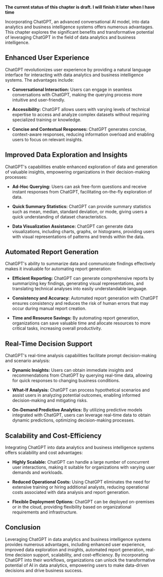 **The current status of this chapter is draft. I will finish it later when I have time**

Incorporating ChatGPT, an advanced conversational AI model, into data analytics and business intelligence systems offers numerous advantages. This chapter explores the significant benefits and transformative potential of leveraging ChatGPT in the field of data analytics and business intelligence.

Enhanced User Experience
------------------------

ChatGPT revolutionizes user experience by providing a natural language interface for interacting with data analytics and business intelligence systems. The advantages include:

* **Conversational Interaction:** Users can engage in seamless conversations with ChatGPT, making the querying process more intuitive and user-friendly.

* **Accessibility:** ChatGPT allows users with varying levels of technical expertise to access and analyze complex datasets without requiring specialized training or knowledge.

* **Concise and Contextual Responses:** ChatGPT generates concise, context-aware responses, reducing information overload and enabling users to focus on relevant insights.

Improved Data Exploration and Insights
--------------------------------------

ChatGPT's capabilities enable enhanced exploration of data and generation of valuable insights, empowering organizations in their decision-making processes:

* **Ad-Hoc Querying:** Users can ask free-form questions and receive instant responses from ChatGPT, facilitating on-the-fly exploration of data.

* **Quick Summary Statistics:** ChatGPT can provide summary statistics such as mean, median, standard deviation, or mode, giving users a quick understanding of dataset characteristics.

* **Data Visualization Assistance:** ChatGPT can generate data visualizations, including charts, graphs, or histograms, providing users with visual representations of patterns and trends within the data.

Automated Report Generation
---------------------------

ChatGPT's ability to summarize data and communicate findings effectively makes it invaluable for automating report generation:

* **Efficient Reporting:** ChatGPT can generate comprehensive reports by summarizing key findings, generating visual representations, and translating technical analyses into easily understandable language.

* **Consistency and Accuracy:** Automated report generation with ChatGPT ensures consistency and reduces the risk of human errors that may occur during manual report creation.

* **Time and Resource Savings:** By automating report generation, organizations can save valuable time and allocate resources to more critical tasks, increasing overall productivity.

Real-Time Decision Support
--------------------------

ChatGPT's real-time analysis capabilities facilitate prompt decision-making and scenario analysis:

* **Dynamic Insights:** Users can obtain immediate insights and recommendations from ChatGPT by querying real-time data, allowing for quick responses to changing business conditions.

* **What-If Analysis:** ChatGPT can process hypothetical scenarios and assist users in analyzing potential outcomes, enabling informed decision-making and mitigating risks.

* **On-Demand Predictive Analytics:** By utilizing predictive models integrated with ChatGPT, users can leverage real-time data to obtain dynamic predictions, optimizing decision-making processes.

Scalability and Cost-Efficiency
-------------------------------

Integrating ChatGPT into data analytics and business intelligence systems offers scalability and cost advantages:

* **Highly Scalable:** ChatGPT can handle a large number of concurrent user interactions, making it suitable for organizations with varying user demands and workloads.

* **Reduced Operational Costs:** Using ChatGPT eliminates the need for extensive training or hiring additional analysts, reducing operational costs associated with data analysis and report generation.

* **Flexible Deployment Options:** ChatGPT can be deployed on-premises or in the cloud, providing flexibility based on organizational requirements and infrastructure.

Conclusion
----------

Leveraging ChatGPT in data analytics and business intelligence systems provides numerous advantages, including enhanced user experience, improved data exploration and insights, automated report generation, real-time decision support, scalability, and cost-efficiency. By incorporating ChatGPT into their workflows, organizations can unlock the transformative potential of AI in data analytics, empowering users to make data-driven decisions and drive business success.
